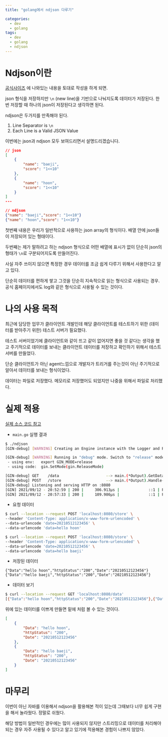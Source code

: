 ```yaml
---
title: "golang에서 ndjson 다루기"

categories:
  - dev
  - golang
tags:
  - dev
  - golang
  - ndjson
---
```


# Ndjson이란

[공식사이즈](http://ndjson.org/) 에 나와있는 내용을 토대로 작성을 하게 되면.

json 형식을 저장하지만 `\n` (new line)을 기반으로 나눠지도록 데이터가 저장된다. 한번 저장할 때 하나의 json이 저장된다고 생각하면 된다.

ndjson은 두가지를 만족해야 된다.

1. Line Separator is `\n`
2. Each Line is a Valid JSON Value

이번에는 json과 ndjson 모두 보여드리면서 설명드리겠습니다.

``` json
// json
[
    {
        "name": "baeji",
        "score": "1<<10"
    },
    {
        "name": "hoon",
        "score": "1<<10"
    }
]
---

// ndjson
{"name": "baeji","score": "1<<10"}
{"name": "hoon","score": "1<<10"}
```

첫번째 내용은 우리가 일반적으로 사용하는 json array의 형식이다. 배열 안에 json들이 저장되어 있는 형태이다.

두번째는 제가 말하려고 하는 ndjson 형식으로 어떤 배열에 표시가 없이 단순히 json의 형태가 `\n`로 구분되어지도록 만들어진다.

사실 자주 쓰이지 않으면 특정한 경우 데이터를 조금 쉽게 다루기 위해서 사용한다고 알고 있다. 

단순히 데이터를 편하게 쌓고 그것을 단순히 지속적으로 읽는 형식으로 사용되는 경우. 공식 홈페이지에서도 log와 같은 형식으로 사용될 수 있는 것이다.

# 나의 사용 목적

최근에 담당한 업무가 클라이언트 개발인데 해당 클라이언트를 테스트하기 위한 (데이터를 받아주기 위한) 테스트 서버가 필요했다. 

테스트 서버이었기에 클라이언트와 같이 뜨고 같이 없어지면 좋을 것 같다는 생각을 했고 주기적으로 데이터를 보내는 클라이언트 데이터를 저장하고 확인하기 위해서 테스트 서버를 만들었다.

단순 클라이언트가 아닌 agent느낌으로 개발자가 트리거를 주는것이 아닌 주기적으로 알아서 데이터를 보내는 형식이었다.


데이터는 파일로 저장했다. 메모리로 저장했어도 되었지만 나중을 위해서 파일로 처리했다.

# 실제 적용

[실제 소스 코드 참고](https://github.com/BaeJi77/blog-code/tree/main/2021-09/go-with-ndjson)

- `main.go` 실행 결과
``` bash 
$ ./ndjson                                                                                                                                                                                              
[GIN-debug] [WARNING] Creating an Engine instance with the Logger and Recovery middleware already attached.

[GIN-debug] [WARNING] Running in "debug" mode. Switch to "release" mode in production.
 - using env:   export GIN_MODE=release
 - using code:  gin.SetMode(gin.ReleaseMode)

[GIN-debug] GET    /data                     --> main.(*Output).GetData-fm (3 handlers)
[GIN-debug] POST   /store                    --> main.(*Output).Handle-fm (3 handlers)
[GIN-debug] Listening and serving HTTP on :8080
[GIN] 2021/09/12 - 20:52:59 | 200 |     306.913µs |             ::1 | POST     "/store"
[GIN] 2021/09/12 - 20:57:33 | 200 |     109.986µs |             ::1 | POST     "/store"
```

- 요청 데이터
``` bash
$ curl --location --request POST 'localhost:8080/store' \
--header 'Content-Type: application/x-www-form-urlencoded' \
--data-urlencode 'date=20210512123456' \
--data-urlencode 'data=hello hoon'

$ curl --location --request POST 'localhost:8080/store' \
--header 'Content-Type: application/x-www-form-urlencoded' \
--data-urlencode 'date=20210512123456' \
--data-urlencode 'data=hello baeji'
```

- 저장된 데이터
``` ndjson
{"Data":"hello hoon","httpStatus":"200","Date":"20210512123456"}
{"Data":"hello baeji","httpStatus":"200","Date":"20210512123456"}
```

- 데이터 보기
``` bash
$ curl --location --request GET 'localhost:8080/data'
[{"Data":"hello hoon","httpStatus":"200","Date":"20210512123456"},{"Data":"hello baeji","httpStatus":"200","Date":"20210512123456"}]
```
위에 있는 데이터를 이쁘게 만들면 밑에 처럼 볼 수 있는 것이다.

``` json
[
    {
        "Data": "hello hoon",
        "httpStatus": "200",
        "Date": "20210512123456"
    },
    {
        "Data": "hello baeji",
        "httpStatus": "200",
        "Date": "20210512123456"
    }
]
```

# 마무리

이번이 아닌 자바를 이용해서 ndjson을 활용해본 적이 있는데 그때보다 너무 쉽게 구현을 해서 놀라웠다. 정말로 쉬웠다.

해당 방법이 일반적인 경우에는 많이 사용되지 않지만 스트리밍으로 데이터를 처리해야되는 경우 자주 사용될 수 있다고 알고 있기에 적용해본 경험이 나쁘지 않았다.
